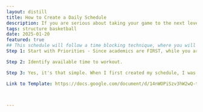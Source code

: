 ```yaml
---
layout: distill
title: How to Create a Daily Schedule
description: If you are serious about taking your game to the next level, you cannot afford to waste any time. 
tags: structure basketball
date: 2025-01-20
featured: true
## This schedule will follow a time blocking technique, where you will be setting specific blocks of time for each task. This ensures that when following this schedule, you will know if you are following it or running behind. An example schedule will be linked at the end of this post.
Step 1: Start with Priorities - Since academics are FIRST, while you are creating your schedule ensure that you are accounting for the time spent getting ready for school, in school, and doing homework. I personally allotted 2-3 hours a day for my homework/studying time - I was able to get straight As in all my classes, and I was taking AP Calculus AB in my sophmore year.

Step 2: Identify available time to workout. 

Step 3: Yes, it's that simple. When I first created my schedule, I was shocked with the amount of free time that I was able to dedicated towards basketball. Many kids make the excuse that they have a ton of homework, but they are wasting their time scrolling, playing video games, etc. If you are serious and really want to improve, you will have to make some sacrifices.

Link to Template: https://docs.google.com/document/d/14nWOPiSzv3hW2wQ-ttRkRfw_be1e18Q-jQgwnff-R1w/edit?tab=t.0



---
```




